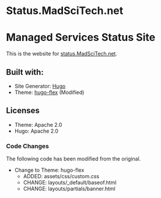 # Status.MadSciTech.net
# Managed Services Status Site

This is the website for [status.MadSciTech.net](https://status.madscitech.net).

## Built with:
* Site Generator: [Hugo](https://gohugo.io)
* Theme: [hugo-flex](https://github.com/ldeso/hugo-flex/) (Modified)

## Licenses
* Theme: Apache 2.0
* Hugo: Apache 2.0

### Code Changes

The following code has been modified from the original.

* Change to Theme: hugo-flex
  * ADDED: assets/css/custom.css
  * CHANGE: layouts/_default/baseof.html
  * CHANGE: layouts/partials/banner.html